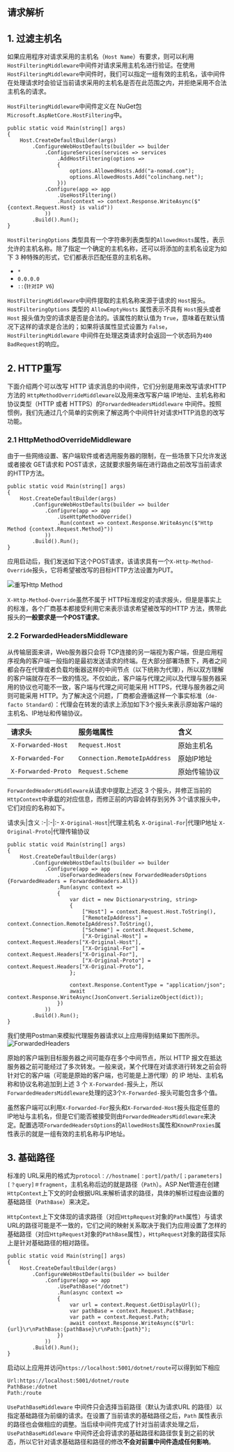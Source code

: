 ## 请求解析

## 1. 过滤主机名
如果应用程序对请求采用的主机名（`Host Name`）有要求，则可以利用`HostFilteringMiddleware`中间件对请求采用主机名进行验证。在使用`HostFilteringMiddleware`中间件时，我们可以指定一组有效的主机名，该中间件在处理请求时会验证当前请求采用的主机名是否在此范围之内，并拒绝采用不合法主机名的请求。 

`HostFilteringMiddleware`中间件定义在 NuGet包`Microsoft.AspNetCore.HostFiltering`中。

```csharp{6-9,12}
public static void Main(string[] args)
{
    Host.CreateDefaultBuilder(args)
        .ConfigureWebHostDefaults(builder => builder
            .ConfigureServices(services => services
                .AddHostFiltering(options =>
                {
                    options.AllowedHosts.Add("a-nomad.com");
                    options.AllowedHosts.Add("colinchang.net");
                }))
            .Configure(app => app
                .UseHostFiltering()
                .Run(context => context.Response.WriteAsync($"{context.Request.Host} is valid"))
            ))
        .Build().Run();
}
```
`HostFilteringOptions` 类型具有一个字符串列表类型的`AllowedHosts`属性，表示允许的主机名称。除了指定一个确定的主机名称，还可以将添加的主机名设定为如下 3 种特殊的形式，它们都表示匹配任意的主机名称。

* `*`
* `0.0.0.0`
* `::`(`针对IP V6`)

`HostFilteringMiddleware`中间件提取的主机名称来源于请求的 `Host`报头。`HostFilteringOptions` 类型的 `AllowEmptyHosts` 属性表示不具有 `Host`报头或者`Host` 报头值为空的请求是否是合法的。该属性的默认值为 `True`，意味着在默认情况下这样的请求是合法的；如果将该属性显式设置为 `False`，`HostFilteringMiddleware` 中间件在处理这类请求时会返回一个状态码为`400 BadRequest`的响应。

## 2. HTTP重写
下面介绍两个可以改写 HTTP 请求消息的中间件，它们分别是用来改写请求HTTP方法的 `HttpMethodOverrideMiddleware`以及用来改写客户端 IP地址、主机名称和协议类型（HTTP 或者 HTTPS）的`ForwardedHeadersMiddleware` 中间件。按照惯例，我们先通过几个简单的实例来了解这两个中间件针对请求HTTP消息的改写功能。
### 2.1 HttpMethodOverrideMiddleware
由于一些网络设置、客户端软件或者选用服务器的限制，在一些场景下只允许发送或者接收 GET请求和 POST请求，这就要求服务端在进行路由之前改写当前请求的HTTP方法。

```csharp{6}
public static void Main(string[] args)
{
    Host.CreateDefaultBuilder(args)
        .ConfigureWebHostDefaults(builder => builder
            .Configure(app => app
                .UseHttpMethodOverride()
                .Run(context => context.Response.WriteAsync($"Http Method {context.Request.Method}"))
            ))
        .Build().Run();
}
```

应用启动后，我们发送如下这个POST请求，该请求具有一个`X-Http-Method-Override`报头，它将希望被改写的目标HTTP方法设置为PUT。

![重写Http Method](https://i.loli.net/2021/04/01/hwjQxgqCNGMXUVu.png)

`X-Http-Method-Override`虽然不属于 HTTP标准规定的请求报头，但是是事实上的标准，各个厂商基本都接受利用它来表示请求希望被改写的HTTP 方法，携带此报头的**一般要求是一个POST请求**。

### 2.2 ForwardedHeadersMiddleware
从传输层面来讲，Web服务器只会将 TCP连接的另一端视为客户端，但是应用程序视角的客户端一般指的是最初发送请求的终端。在大部分部署场景下，两者之间都会存在代理或者负载均衡器这样的中间节点（以下统称为代理），所以双方理解的客户端就存在不一致的情况。不仅如此，客户端与代理之间以及代理与服务器采用的协议也可能不一致，客户端与代理之间可能采用 HTTPS，代理与服务器之间则可能采用 HTTP。为了解决这个问题，厂商都会遵循这样一个事实标准（`de-facto Standard`）：代理会在转发的请求上添加如下3个报头来表示原始客户端的主机名、IP地址和传输协议。

请求头|服务端属性|含义
:-|:-|:-
`X-Forwarded-Host`|`Request.Host`|原始主机名
`X-Forwarded-For`|`Connection.RemoteIpAddress`|原始IP地址
`X-Forwarded-Proto`|`Request.Scheme`|原始传输协议

`ForwardedHeadersMiddleware`从请求中提取上述这 3 个报头，并修正当前的`HttpContext`中承载的对应信息，而修正前的内容会转存到另外 3个请求报头中，它们对应的名称如下。

请求头|含义
:-|:-|:-
`X-Original-Host`|代理主机名
`X-Original-For`|代理IP地址
`X-Original-Proto`|代理传输协议

```csharp{6,11-16}
public static void Main(string[] args)
{
    Host.CreateDefaultBuilder(args)
        .ConfigureWebHostDefaults(builder => builder
            .Configure(app => app
                .UseForwardedHeaders(new ForwardedHeadersOptions {ForwardedHeaders = ForwardedHeaders.All})
                .Run(async context =>
                {
                    var dict = new Dictionary<string, string>
                    {
                        ["Host"] = context.Request.Host.ToString(),
                        ["RemoteIpAddress"] = context.Connection.RemoteIpAddress?.ToString(),
                        ["Scheme"] = context.Request.Scheme,
                        ["X-Original-Host"] = context.Request.Headers["X-Original-Host"],
                        ["X-Original-For"] = context.Request.Headers["X-Original-For"],
                        ["X-Original-Proto"] = context.Request.Headers["X-Original-Proto"],
                    };

                    context.Response.ContentType = "application/json";
                    await context.Response.WriteAsync(JsonConvert.SerializeObject(dict));
                })
            ))
        .Build().Run();
}
```
我们使用Postman来模拟代理服务器请求以上应用得到结果如下图所示。
![ForwardedHeaders](https://i.loli.net/2021/04/01/1DI2To6KYveLzwP.png)

原始的客户端到目标服务器之间可能存在多个中间节点，所以 HTTP 报文在抵达服务器之前可能经过了多次转发。一般来说，某个代理在对请求进行转发之前会将针对它的客户端（可能是原始的客户端，也可能是上游代理）的 IP 地址、主机名称和协议名称追加到上述 3 个 `X-Forwarded-`报头上，所以`ForwardedHeadersMiddleware`处理的这3个`X-Forwarded-`报头可能包含多个值。

虽然客户端可以利用`X-Forwarded-For`报头和`X-Forwarded-Host`报头指定任意的 IP地址与主机名，但是它们能否被接受则由`ForwardedHeadersMiddleware`来决定。配置选项`ForwardedHeadersOptions`的`AllowedHosts`属性和`KnownProxies`属性表示的就是一组有效的主机名称与IP地址。

## 3. 基础路径
标准的 URL采用的格式为`protocol：//hostname[：port]/path/[；parameters][？query]＃fragment`，主机名称后边的就是路径（`Path`）。ASP.Net管道在创建`HttpContext`上下文的时会根据URL来解析请求的路径，具体的解析过程由设置的基础路径（`PathBase`）来决定。

`HttpContext`上下文体现的请求路径（对应`HttpRequest`对象的`Path`属性）与请求URL的路径可能是不一致的，它们之间的映射关系取决于我们为应用设置了怎样的基础路径（对应`HttpRequest`对象的`PathBase`属性），`HttpRequest`对象的路径实际上是针对基础路径的相对路径。

```csharp{6}
public static void Main(string[] args)
{
    Host.CreateDefaultBuilder(args)
        .ConfigureWebHostDefaults(builder => builder
            .Configure(app => app
                .UsePathBase("/dotnet")
                .Run(async context =>
                {
                    var url = context.Request.GetDisplayUrl();
                    var pathBase = context.Request.PathBase;
                    var path = context.Request.Path;
                    await context.Response.WriteAsync($"Url:{url}\r\nPathBase:{pathBase}\r\nPath:{path}");
                })
            ))
        .Build().Run();
}
```
启动以上应用并访问`https://localhost:5001/dotnet/route`可以得到如下相应
```
Url:https://localhost:5001/dotnet/route
PathBase:/dotnet
Path:/route
```

`UsePathBaseMiddleware` 中间件只会选择当前路径（默认为请求URL 的路径）以指定基础路径为前缀的请求。在设置了当前请求的基础路径之后，`Path` 属性表示的路径也会做相应的调整。当后续中间件完成了针对当前请求处理之后，`UsePathBaseMiddleware` 中间件还会将请求的基础路径和路径恢复到之前的状态，所以它针对请求基础路径和路径的修改**不会对前置中间件造成任何影响**。